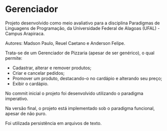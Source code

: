 # Gerenciador

Projeto desenvolvido como meio avaliativo para a disciplina Paradigmas de Linguagens de Programação, da Universidade Federal de Alagoas (UFAL) - Campus Arapiraca.

Autores: Madson Paulo, Reuel Caetano e Anderson Felipe.

Trata-se de um Gerenciador de Pizzaria (apesar de ser genérico), o qual permite:
  - Cadastrar, alterar e remover produtos;
  - Criar e cancelar pedidos;
  - Promover um produto, destacando-o no cardápio e alterando seu preço;
  - Exibir o cardápio.
  
No commit inicial o projeto foi desenvolvido utilizando o paradigma imperativo.

Na versão final, o projeto está implementado sob o paradigma funcional, apesar de não puro.

Foi utilizada persistência em arquivos de texto.
